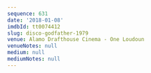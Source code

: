 ```yaml
---
sequence: 631
date: '2018-01-08'
imdbId: tt0074412
slug: disco-godfather-1979
venue: Alamo Drafthouse Cinema - One Loudoun
venueNotes: null
medium: null
mediumNotes: null
---
```


